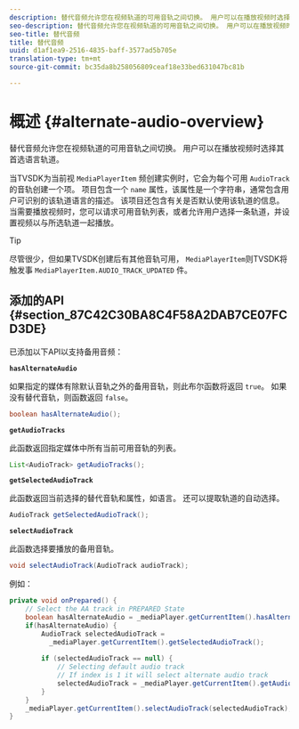 ```yaml
---
description: 替代音频允许您在视频轨道的可用音轨之间切换。 用户可以在播放视频时选择其首选语言轨道。
seo-description: 替代音频允许您在视频轨道的可用音轨之间切换。 用户可以在播放视频时选择其首选语言轨道。
seo-title: 替代音频
title: 替代音频
uuid: d1af1ea9-2516-4835-baff-3577ad5b705e
translation-type: tm+mt
source-git-commit: bc35da8b258056809ceaf18e33bed631047bc81b

---
```



# 概述 {#alternate-audio-overview}

替代音频允许您在视频轨道的可用音轨之间切换。 用户可以在播放视频时选择其首选语言轨道。

<!--<a id="section_E4F9DC28A2944BD08B4190A7F98A8365"></a>-->

当TVSDK为当前视 `MediaPlayerItem` 频创建实例时，它会为每个可用 `AudioTrack` 的音轨创建一个项。 项目包含一个 `name` 属性，该属性是一个字符串，通常包含用户可识别的该轨道语言的描述。 该项目还包含有关是否默认使用该轨道的信息。 当需要播放视频时，您可以请求可用音轨列表，或者允许用户选择一条轨道，并设置视频以与所选轨道一起播放。

>[!TIP]
>
>尽管很少，但如果TVSDK创建后有其他音轨可用， `MediaPlayerItem`则TVSDK将触发事 `MediaPlayerItem.AUDIO_TRACK_UPDATED` 件。

## 添加的API {#section_87C42C30BA8C4F58A2DAB7CE07FCD3DE}

已添加以下API以支持备用音频：

**`hasAlternateAudio`**

如果指定的媒体有除默认音轨之外的备用音轨，则此布尔函数将返回 `true`。 如果没有替代音轨，则函数返回 `false`。

```java
boolean hasAlternateAudio();
```

**`getAudioTracks`**

此函数返回指定媒体中所有当前可用音轨的列表。

```java
List<AudioTrack> getAudioTracks();
```

**`getSelectedAudioTrack`**

此函数返回当前选择的替代音轨和属性，如语言。 还可以提取轨道的自动选择。

```java
AudioTrack getSelectedAudioTrack();
```

**`selectAudioTrack`**

此函数选择要播放的备用音轨。

```java
void selectAudioTrack(AudioTrack audioTrack);
```

例如：

```java
private void onPrepared() { 
    // Select the AA track in PREPARED State 
    boolean hasAlternateAudio = _mediaPlayer.getCurrentItem().hasAlternateAudio(); 
    if(hasAlternateAudio) { 
        AudioTrack selectedAudioTrack =  
          _mediaPlayer.getCurrentItem().getSelectedAudioTrack(); 
 
        if (selectedAudioTrack == null) {  
            // Selecting default audio track  
            // If index is 1 it will select alternate audio track  
            selectedAudioTrack = _mediaPlayer.getCurrentItem().getAudioTracks().get(0);  
        } 
    } 
    _mediaPlayer.getCurrentItem().selectAudioTrack(selectedAudioTrack); 
} 
```
